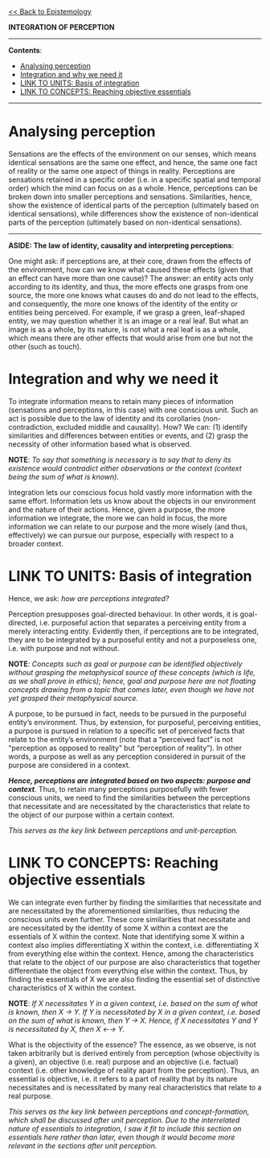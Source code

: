 [<< Back to Epistemology](https://pranigopu.github.io/philosophy/epistemology)

**INTEGRATION OF PERCEPTION**

---

**Contents**:

- [Analysing perception](#analysing-perception)
- [Integration and why we need it](#integration-and-why-we-need-it)
- [LINK TO UNITS: Basis of integration](#link-to-units-basis-of-integration)
- [LINK TO CONCEPTS: Reaching objective essentials](#link-to-concepts-reaching-objective-essentials)

---

# Analysing perception
Sensations are the effects of the environment on our senses, which means identical sensations are the same one effect, and hence, the same one fact of reality or the same one aspect of things in reality. Perceptions are sensations retained in a specific order (i.e. in a specific spatial and temporal order) which the mind can focus on as a whole. Hence, perceptions can be broken down into smaller perceptions and sensations. Similarities, hence, show the existence of identical parts of the perception (ultimately based on identical sensations), while differences show the existence of non-identical parts of the perception (ultimately based on non-identical sensations).

---

**ASIDE: The law of identity, causality and interpreting perceptions**:

One might ask: if perceptions are, at their core, drawn from the effects of the environment, how can we know what caused these effects (given that an effect can have more than one cause)? The answer: an entity acts only according to its identity, and thus, the more effects one grasps from one source, the more one knows what causes do and do not lead to the effects, and consequently, the more one knows of the identity of the entity or entities being perceived. For example, if we grasp a green, leaf-shaped entity, we may question whether it is an image or a real leaf. But what an image is as a whole, by its nature, is not what a real leaf is as a whole, which means there are other effects that would arise from one but not the other (such as touch).

# Integration and why we need it
To integrate information means to retain many pieces of information (sensations and perceptions, in this case) with one conscious unit. Such an act is possible due to the law of identity and its corollaries (non-contradiction, excluded middle and causality). How? We can: (1) identify similarities and differences between entities or events, and (2) grasp the necessity of other information based what is observed.

**NOTE**: _To say that something is necessary is to say that to deny its existence would contradict either observations or the context (context being the sum of what is known)._

Integration lets our conscious focus hold vastly more information with the same effort. Information lets us know about the objects in our environment and the nature of their actions. Hence, given a purpose, the more information we integrate, the more we can hold in focus, the more information we can relate to our purpose and the more wisely (and thus, effectively) we can pursue our purpose, especially with respect to a broader context.

# LINK TO UNITS: Basis of integration
Hence, we ask: _how are perceptions integrated?_

Perception presupposes goal-directed behaviour. In other words, it is goal-directed, i.e. purposeful action that separates a perceiving entity from a merely interacting entity. Evidently then, if perceptions are to be integrated, they are to be integrated by a purposeful entity and not a purposeless one, i.e. with purpose and not without.

**NOTE**: _Concepts such as goal or purpose can be identified objectively without grasping the metaphysical source of these concepts (which is life, as we shall prove in ethics); hence, goal and purpose here are not floating concepts drawing from a topic that comes later, even though we have not yet grasped their metaphysical source._

A purpose, to be pursued in fact, needs to be pursued in the purposeful entity’s environment. Thus, by extension, for purposeful, perceiving entities, a purpose is pursued in relation to a specific set of perceived facts that relate to the entity’s environment (note that a “perceived fact” is not “perception as opposed to reality” but “perception of reality”). In other words, a purpose as well as any perception considered in pursuit of the purpose are considered in a context.

**_Hence, perceptions are integrated based on two aspects: purpose and context_**. Thus, to retain many perceptions purposefully with fewer conscious units, we need to find the similarities between the perceptions that necessitate and are necessitated by the characteristics that relate to the object of our purpose within a certain context.

_This serves as the key link between perceptions and unit-perception._

# LINK TO CONCEPTS: Reaching objective essentials
We can integrate even further by finding the similarities that necessitate and are necessitated by the aforementioned similarities, thus reducing the conscious units even further. These core similarities that necessitate and are necessitated by the identity of some X within a context are the essentials of X within the context. Note that identifying some X within a context also implies differentiating X within the context, i.e. differentiating X from everything else within the context. Hence, among the characteristics that relate to the object of our purpose are also characteristics that together differentiate the object from everything else within the context. Thus, by finding the essentials of X we are also finding the essential set of distinctive characteristics of X within the context.

**NOTE**: _If X necessitates Y in a given context, i.e. based on the sum of what is known, then X → Y. If Y is necessitated by X in a given context, i.e. based on the sum of what is known, then Y → X. Hence, if X necessitates Y and Y is necessitated by X, then X ←→ Y._

What is the objectivity of the essence? The essence, as we observe, is not taken arbitrarily but is derived entirely from perception (whose objectivity is a given), an objective (i.e. real) purpose and an objective (i.e. factual) context (i.e. other knowledge of reality apart from the perception). Thus, an essential is objective, i.e. it refers to a part of reality that by its nature necessitates and is necessitated by many real characteristics that relate to a real purpose.

_This serves as the key link between perceptions and concept-formation, which shall be discussed after unit perception. Due to the interrelated nature of essentials to integration, I saw it fit to include this section on essentials here rather than later, even though it would become more relevant in the sections after unit perception._
